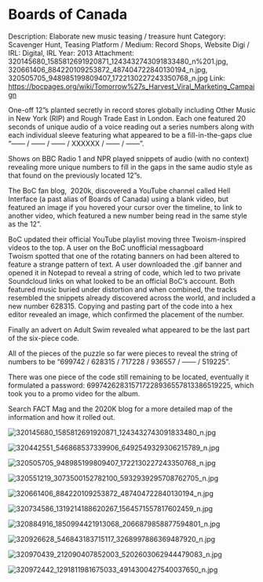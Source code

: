 # Boards of Canada

Description: Elaborate new music teasing / treasure hunt
Category: Scavenger Hunt, Teasing
Platform / Medium: Record Shops, Website
Digi / IRL: Digital, IRL
Year: 2013
Attachment: 320145680_1585812691920871_1243432743091833480_n%201.jpg, 320661406_884220109253872_487404722840130194_n.jpg, 320505705_948985199809407_1722130227243350768_n.jpg
Link: https://bocpages.org/wiki/Tomorrow%27s_Harvest_Viral_Marketing_Campaign

One-off 12”s planted secretly in record stores globally including Other Music in New York (RIP) and Rough Trade East in London. Each one featured 20 seconds of unique audio of a voice reading out a series numbers along with each individual sleeve featuring what appeared to be a fill-in-the-gaps clue “—— / —— / —— / XXXXXX / —— / ——”. 

Shows on BBC Radio 1 and NPR played snippets of audio (with no context) revealing more unique numbers to fill in the gaps in the same audio style as that found on the previously located 12”s. 

The BoC fan blog,  2020k, discovered a YouTube channel called Hell Interface (a past alias of Boards of Canada) using a blank video, but featured an image if you hovered your cursor over the timeline, to link to another video, which featured a new number being read in the same style as the 12”.

BoC updated their official YouTube playlist moving three Twoism-inspired videos to the top. A user on the BoC unofficial messagboard Twoism spotted that one of the rotating banners on had been altered to feature a strange pattern of text. A user downloaded the .gif banner and opened it in Notepad to reveal a string of code, which led to two private Soundcloud links on what looked to be an official BoC’s account. Both featured music buried under distortion and when combined, the tracks resembled the snippets already discovered across the world, and included a new number 628315. Copying and pasting part of the code into a hex editor revealed an image, which confirmed the placement of the number. 

Finally an advert on Adult Swim revealed what appeared to be the last part of the six-piece code. 

All of the pieces of the puzzle so far were pieces to reveal the string of numbers to be “699742 / 628315 / 717228 / 936557 / —— / 519225”.

There was one piece of the code still remaining to be located, eventually it formulated a password: 699742628315717228936557813386519225, which took you to a promo video for the album.

Search FACT Mag and the 2020K blog for a more detailed map of the information and how it rolled out.

![320145680_1585812691920871_1243432743091833480_n.jpg](Boards%20of%20Canada%202b951ee3d23c41eaa867e385d0aa1e6c/320145680_1585812691920871_1243432743091833480_n.jpg)

![320442551_546868537339906_6492549329306215789_n.jpg](Boards%20of%20Canada%202b951ee3d23c41eaa867e385d0aa1e6c/320442551_546868537339906_6492549329306215789_n.jpg)

![320505705_948985199809407_1722130227243350768_n.jpg](Boards%20of%20Canada%202b951ee3d23c41eaa867e385d0aa1e6c/320505705_948985199809407_1722130227243350768_n.jpg)

![320551219_3073500152782100_5932939295708762705_n.jpg](Boards%20of%20Canada%202b951ee3d23c41eaa867e385d0aa1e6c/320551219_3073500152782100_5932939295708762705_n.jpg)

![320661406_884220109253872_487404722840130194_n.jpg](Boards%20of%20Canada%202b951ee3d23c41eaa867e385d0aa1e6c/320661406_884220109253872_487404722840130194_n.jpg)

![320734586_1319214188620267_1564571557817602459_n.jpg](Boards%20of%20Canada%202b951ee3d23c41eaa867e385d0aa1e6c/320734586_1319214188620267_1564571557817602459_n.jpg)

![320884916_1850994421913068_2066879858877594801_n.jpg](Boards%20of%20Canada%202b951ee3d23c41eaa867e385d0aa1e6c/320884916_1850994421913068_2066879858877594801_n.jpg)

![320926628_546843183715117_3268997886369487920_n.jpg](Boards%20of%20Canada%202b951ee3d23c41eaa867e385d0aa1e6c/320926628_546843183715117_3268997886369487920_n.jpg)

![320970439_212090407852003_5202603062944479083_n.jpg](Boards%20of%20Canada%202b951ee3d23c41eaa867e385d0aa1e6c/320970439_212090407852003_5202603062944479083_n.jpg)

![320972442_1291811981675033_4914300427540037650_n.jpg](Boards%20of%20Canada%202b951ee3d23c41eaa867e385d0aa1e6c/320972442_1291811981675033_4914300427540037650_n.jpg)